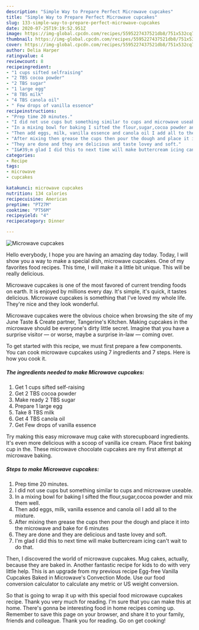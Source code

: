 ```yaml
---
description: "Simple Way to Prepare Perfect Microwave cupcakes"
title: "Simple Way to Prepare Perfect Microwave cupcakes"
slug: 133-simple-way-to-prepare-perfect-microwave-cupcakes
date: 2020-07-25T19:19:52.951Z
image: https://img-global.cpcdn.com/recipes/5595227437521db8/751x532cq70/microwave-cupcakes-recipe-main-photo.jpg
thumbnail: https://img-global.cpcdn.com/recipes/5595227437521db8/751x532cq70/microwave-cupcakes-recipe-main-photo.jpg
cover: https://img-global.cpcdn.com/recipes/5595227437521db8/751x532cq70/microwave-cupcakes-recipe-main-photo.jpg
author: Delia Harper
ratingvalue: 4
reviewcount: 8
recipeingredient:
- "1 cups sifted selfraising"
- "2 TBS cocoa powder"
- "2 TBS sugar"
- "1 large egg"
- "8 TBS milk"
- "4 TBS canola oil"
- " Few drops of vanilla essence"
recipeinstructions:
- "Prep time 20 minutes."
- "I did not use cups but something similar to cups and microwave useable."
- "In a mixing bowl for baking I sifted the flour,sugar,cocoa powder and mix them well."
- "Then add eggs, milk, vanilla essence and canola oil I add all to the mixture."
- "After mixing then grease the cups then pour the dough and place it into the microwave and bake for 6 minutes"
- "They are done and they are delicious and taste lovey and soft."
- "I&#39;m glad I did this to next time will make buttercream icing can&#39;t wait to do that."
categories:
- Recipe
tags:
- microwave
- cupcakes

katakunci: microwave cupcakes 
nutrition: 134 calories
recipecuisine: American
preptime: "PT27M"
cooktime: "PT56M"
recipeyield: "4"
recipecategory: Dinner

---
```



![Microwave cupcakes](https://img-global.cpcdn.com/recipes/5595227437521db8/751x532cq70/microwave-cupcakes-recipe-main-photo.jpg)

Hello everybody, I hope you are having an amazing day today. Today, I will show you a way to make a special dish, microwave cupcakes. One of my favorites food recipes. This time, I will make it a little bit unique. This will be really delicious.

Microwave cupcakes is one of the most favored of current trending foods on earth. It is enjoyed by millions every day. It's simple, it's quick, it tastes delicious. Microwave cupcakes is something that I've loved my whole life. They're nice and they look wonderful.

Microwave cupcakes were the obvious choice when browsing the site of my June Taste &amp; Create partner, Tangerine&#39;s Kitchen. Making cupcakes in the microwave should be everyone&#39;s dirty little secret. Imagine that you have a surprise visitor — or worse, maybe a surprise in-law — coming over.


To get started with this recipe, we must first prepare a few components. You can cook microwave cupcakes using 7 ingredients and 7 steps. Here is how you cook it.

<!--inarticleads1-->

##### The ingredients needed to make Microwave cupcakes:

1. Get 1 cups sifted self-raising
1. Get 2 TBS cocoa powder
1. Make ready 2 TBS sugar
1. Prepare 1 large egg
1. Take 8 TBS milk
1. Get 4 TBS canola oil
1. Get  Few drops of vanilla essence


Try making this easy microwave mug cake with storecupboard ingredients. It&#39;s even more delicious with a scoop of vanilla ice cream. Place first baking cup in the. These microwave chocolate cupcakes are my first attempt at microwave baking. 

<!--inarticleads2-->

##### Steps to make Microwave cupcakes:

1. Prep time 20 minutes.
1. I did not use cups but something similar to cups and microwave useable.
1. In a mixing bowl for baking I sifted the flour,sugar,cocoa powder and mix them well.
1. Then add eggs, milk, vanilla essence and canola oil I add all to the mixture.
1. After mixing then grease the cups then pour the dough and place it into the microwave and bake for 6 minutes
1. They are done and they are delicious and taste lovey and soft.
1. I&#39;m glad I did this to next time will make buttercream icing can&#39;t wait to do that.


Then, I discovered the world of microwave cupcakes. Mug cakes, actually, because they are baked in. Another fantastic recipe for kids to do with very little help. This is an upgrade from my previous recipe Egg-free Vanilla Cupcakes Baked in Microwave&#39;s Convection Mode. Use our food conversion calculator to calculate any metric or US weight conversion. 

So that is going to wrap it up with this special food microwave cupcakes recipe. Thank you very much for reading. I'm sure that you can make this at home. There's gonna be interesting food in home recipes coming up. Remember to save this page on your browser, and share it to your family, friends and colleague. Thank you for reading. Go on get cooking!

